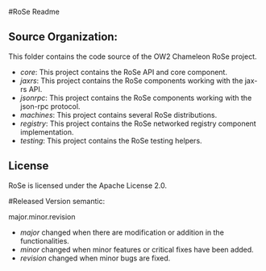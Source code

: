 
#RoSe Readme 


## Source Organization: 

This folder contains the code source of the OW2 Chameleon RoSe project.

  - _core_: This project contains the RoSe API and core component.  
  - _jaxrs_: This project contains the RoSe components working with the jax-rs API.
  - _jsonrpc_: This project contains the RoSe components working with the json-rpc protocol.
  - _machines_: This project contains several RoSe distributions. 
  - _registry_: This project contains the RoSe networked registry component implementation.
  - _testing_: This project contains the RoSe testing helpers.  

## License

RoSe is licensed under the Apache License 2.0.


#Released Version semantic: 

 major.minor.revision 

 * _major_ changed when there are modification or addition in the functionalities. 
 * _minor_ changed when minor features or critical fixes have been added.
 * _revision_ changed when minor bugs are fixed.


